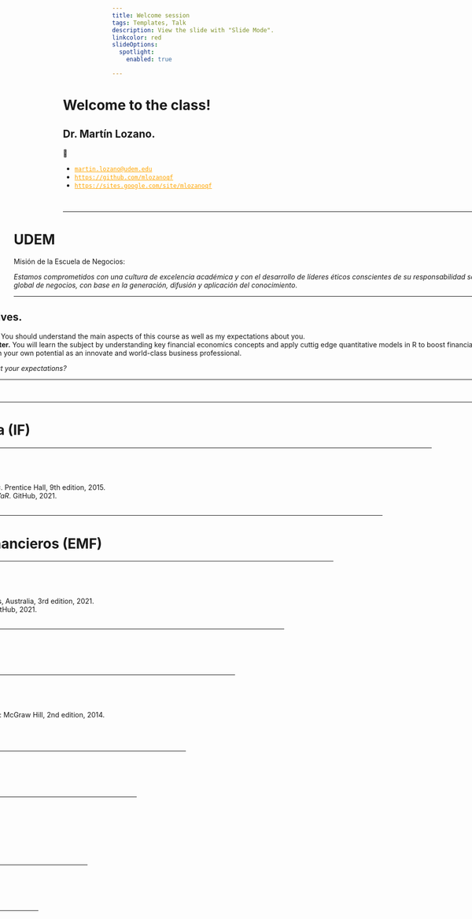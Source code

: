 ```yaml
---
title: Welcome session
tags: Templates, Talk
description: View the slide with "Slide Mode".
linkcolor: red
slideOptions:
  spotlight:
    enabled: true

---
```


<!-- .slide: data-background="https://i.imgur.com/8rWMxe4.jpg" data-background-color="#0E0047" data-background-opacity="0.5"-->
<!-- .slide: data-transition="concave" -->
<div style="margin-left:-100px; margin-top:0px; width:1150px">

# Welcome to the class!

## Dr. Martín Lozano.

:slightly_smiling_face:

* <a href='mailto:martin.lozano@udem.edu' style='color: orange;'>`martin.lozano@udem.edu`</a>
* <a href="https://github.com/mlozanoqf" style="color: orange;">`https://github.com/mlozanoqf`</a>
* <a href="https://sites.google.com/site/mlozanoqf" style="color: orange;">`https://sites.google.com/site/mlozanoqf`</a>

<div style="text-align: right"> Fall 2021 </div>

---

<!-- .slide: data-background="https://i.imgur.com/8rWMxe4.jpg" data-background-color="#0E0047" data-background-opacity="0.5"-->
<!-- .slide: data-transition="concave" -->
<div style="margin-left:-100px; margin-top:0px; width:1150px">

# UDEM

Misión de la Escuela de Negocios:

*Estamos comprometidos con una cultura de excelencia académica y con el desarrollo de líderes éticos conscientes de su responsabilidad social, dentro de un entorno global de negocios, con base en la generación, difusión y aplicación del conocimiento*.

---

<!-- .slide: data-background="https://i.imgur.com/8rWMxe4.jpg" data-background-color="#0E0047" data-background-opacity="0.5"-->
<!-- .slide: data-transition="concave" -->

<div style="margin-left:-100px; margin-top:0px; width:1150px">

## Objectives.

* **Today.** You should understand the main aspects of this course as well as my expectations about you.
* **Semester.** You will learn the subject by understanding key financial economics concepts and apply cuttig edge quantitative models in R to boost financial analysis and unleash your own potential as an innovate and world-class business professional.

*What about your expectations?*

---

<!-- .slide: data-background="https://i.imgur.com/M2lCepI.jpg" data-background-color="#0E0047" data-background-opacity="0.5"-->
<!-- .slide: data-transition="concave" -->

<div style="margin-left:-100px; margin-top:0px; width:1150px">

![yoda](https://memegenerator.net/img/instances/66363186.jpg)

---

<!-- .slide: data-background="https://i.imgur.com/8rWMxe4.jpg" data-background-color="#0E0047" data-background-opacity="0.5"-->

<div style="margin-left:-100px; margin-top:0px; width:1150px">
<!-- .slide: data-transition="concave" -->

# Ingeniería financiera (IF)

----

<!-- .slide: data-background="https://i.imgur.com/8rWMxe4.jpg" data-background-color="#0E0047" data-background-opacity="0.5"-->

<div style="margin-left:-100px; margin-top:0px; width:1150px">

## IF References:

* John C. Hull. *Options, Futures, and Other Derivatives*. Prentice Hall, 9th edition, 2015.
* Martín Lozano. *Options, stochastic processes, and VaR*. GitHub, 2021.
* Others.

---

<!-- .slide: data-background="https://i.imgur.com/8rWMxe4.jpg" data-background-color="#0E0047" data-background-opacity="0.5"-->

<div style="margin-left:-100px; margin-top:0px; width:1150px">
<!-- .slide: data-transition="concave" -->

# Econometría para los mercados financieros (EMF)

----

<!-- .slide: data-background="https://i.imgur.com/8rWMxe4.jpg" data-background-color="#0E0047" data-background-opacity="0.5"-->

<div style="margin-left:-100px; margin-top:0px; width:1150px">
<!-- .slide: data-transition="concave" -->

## EMF References:

* Rob Hyndman and G. Athanasopoulos. *Forecasting: Principles and Practice*. OTexts, Australia, 3rd edition, 2021.
* Martín Lozano. *Forecast with automatic machine learning and other techniques*. GitHub, 2021.
* Others.

---

<!-- .slide: data-background="https://i.imgur.com/8rWMxe4.jpg" data-background-color="#0E0047" data-background-opacity="0.5"-->

<div style="margin-left:-100px; margin-top:0px; width:1150px">
<!-- .slide: data-transition="concave" -->

# Administración de riesgos financieros (ARF)

----

<!-- .slide: data-background="https://i.imgur.com/8rWMxe4.jpg" data-background-color="#0E0047" data-background-opacity="0.5"-->

<div style="margin-left:-100px; margin-top:0px; width:1150px">
<!-- .slide: data-transition="concave" -->

## ARF References:

* Michel Crouhy, Dan Galai, and Robert Mark. *The Essentials of Risk Management*. Hardcover-January 7. New York: McGraw Hill, 2nd edition, 2014.
* John C. Hull. *Options, Futures, and Other Derivatives*. Prentice Hall, 9th edition, 2015.
* Martín Lozano. *Credit risk*. GitHub, 2021.
* Others.

---

<!-- .slide: data-background="https://i.imgur.com/8rWMxe4.jpg" data-background-color="#0E0047" data-background-opacity="0.5"-->

<div style="margin-left:-100px; margin-top:0px; width:1150px">
<!-- .slide: data-transition="concave" -->

# Programación y modelización financiera (PMF)

----

<!-- .slide: data-background="https://i.imgur.com/8rWMxe4.jpg" data-background-color="#0E0047" data-background-opacity="0.5"-->

<div style="margin-left:-100px; margin-top:0px; width:1150px">
<!-- .slide: data-transition="concave" -->

## PMF References:

* David Ruppert and David S Matteson. Statistics and data analysis for financial engineering, volume 13. Springer, 2011.
* Martín Lozano. *Financial modeling in R*. GitHub, 2021.
* Others.

---

<!-- .slide: data-background="https://i.imgur.com/8rWMxe4.jpg" data-background-color="#0E0047" data-background-opacity="0.5"-->

<div style="margin-left:-100px; margin-top:0px; width:1150px">
<!-- .slide: data-transition="concave" -->

# Microecomía para administradores (MPA)

----

<!-- .slide: data-background="https://i.imgur.com/8rWMxe4.jpg" data-background-color="#0E0047" data-background-opacity="0.5"-->

<div style="margin-left:-100px; margin-top:0px; width:1150px">
<!-- .slide: data-transition="concave" -->

## MPA References:

* Michael Parkin. *Microeconomía. Versión para Latinoamérica*, 9th edición. 13. Pearson Education, 2010.

---

<!-- .slide: data-background="https://i.imgur.com/8rWMxe4.jpg" data-background-color="#0E0047" data-background-opacity="0.5"-->

<div style="margin-left:-100px; margin-top:0px; width:1150px">
<!-- .slide: data-transition="concave" -->

## My expectations about you.

![bloom](https://wordpressua.uark.edu/wp-content/uploads/sites/315/2013/09/Blooms_Taxonomy_pyramid_cake-style-use-with-permission.jpg =650x500)

---

<!-- .slide: data-background="https://i.imgur.com/8rWMxe4.jpg" data-background-color="#0E0047" data-background-opacity="0.5"-->

<div style="margin-left:-100px; margin-top:0px; width:1150px">
<!-- .slide: data-transition="concave" -->

## Advice & comments.

* First time in one of my courses? Enrolled in two? :heavy_check_mark:
* R, RStudio, Rmarkdown, Datacamp, LaTeX, GitHub :computer:
* Contact me if you need: <a href='mailto:martin.lozano@udem.edu' style='color: orange;'>`martin.lozano@udem.edu`</a> :email:
* Are you receiving my emails? Am I in your spam list? :wastebasket:
* Avoid frustration and other negative feelings :rage:
* This is a collaboration not a competition :relieved:
* Study hard because my expectations are high :muscle:
* See more recommendations in the syllabus :eyes:
* Are you enrolled in PEF 1? :bell:

---

<!-- .slide: data-background="https://i.imgur.com/8rWMxe4.jpg" data-background-color="#0E0047" data-background-opacity="0.5"-->

<div style="margin-left:-100px; margin-top:0px; width:1150px">
<!-- .slide: data-transition="concave" -->

## Your learning process as a pseudocode.

```{r eval = FALSE}
learn <- FALSE # Initial condition.
inputs <- c(read, time, effort, assistance, others) # Initial inputs assigned.
# Learning process.
while (learn == FALSE) {
  understand <- study(inputs) # Evaluate study function.
  if (understand == FALSE) {
    print("Add more inputs and try again.")
    inputs <- inputs + 1
    }
  else { # Understanding is the way to learn.
    learn == TRUE
    print ("Well done!")
  }
  }
```

---

<!-- .slide: data-background="https://i.imgur.com/8rWMxe4.jpg" data-background-color="#0E0047" data-background-opacity="0.5"-->

<div style="margin-left:-100px; margin-top:0px; width:1150px">
<!-- .slide: data-transition="concave" -->

## Learning resources.

* **Professor.** Remember I can help.
* **Class sessions.** Recordings available for you.
* **Audio files.** I explain a few topics with my *melodic voice*.
* **Discussion forums.** Asynchronous interaction.
* **Email.** <a href='mailto:martin.lozano@udem.edu' style='color: orange;'>`martin.lozano@udem.edu`</a>
* **Meetings.** Individual or group 30 min. online meetings.
* **Books.** Available in PDF for your convenience.
* **Tutorials.** I explain how to do financial economics in R.
* **Others.**

*See the syllabus for more details.*

---

<!-- .slide: data-background="https://i.imgur.com/8rWMxe4.jpg" data-background-color="#0E0047" data-background-opacity="0.5"-->

<div style="margin-left:-100px; margin-top:0px; width:1150px">
<!-- .slide: data-transition="concave" -->

## Learning activities.
* **Exams.** $E_1 + E_2 = 40\%$.
* **Final exam.** $E_F = 30\%$. 
* **Homework assignments.** $H_1 + H_2 = 30\%$.
* **Datacamp.** Extra marks over the final mark.
* **Stickers.** Five marks over the next exam.
* **Non-graded.** Discussion forums and videos.

*See the syllabus for more details.*

---

<!-- .slide: data-background="https://i.imgur.com/8rWMxe4.jpg" data-background-color="#0E0047" data-background-opacity="0.5"-->

<div style="margin-left:-100px; margin-top:0px; width:1150px">
<!-- .slide: data-transition="concave" -->

## Final course evaluation.
* $F=0.4[0.7max⁡(E_1,E_2)+0.3min⁡(E_1,E_2)] +$
&nbsp; &nbsp; &nbsp; &nbsp;$0.3[0.7max⁡(H_1,H_2)+0.3min⁡(H_1,H_2) ]+0.3E_F$

Regular versus weighted averages. :open_mouth:

* Co-evaluation matters, $H_1$ and $H_2$ are calculated as:
```{r eval=FALSE}
fun <- function(AC, Hm) { # AC is auto & coevaluation, Hm is the group mark. 
  if (mean(AC) >= 70 && Hm >= 70 && any(AC == 0) == FALSE) { 
  H <- (0.7 * Hm) + (0.3 * mean(AC)) } # H is the final assignment mark.
  else {H <- min(mean(AC), Hm) } # Free-riders are penalized.
  H }
```
*See the syllabus for more details.*

---

<!-- .slide: data-background="https://i.imgur.com/8rWMxe4.jpg" data-background-color="#0E0047" data-background-opacity="0.5"-->

<div style="margin-left:-100px; margin-top:0px; width:1150px">
<!-- .slide: data-transition="concave" -->

# About me.

----

<!-- .slide: data-background="https://i.imgur.com/8rWMxe4.jpg" data-background-color="#0E0047" data-background-opacity="0.5"-->

<div style="margin-left:-100px; margin-top:0px; width:1150px">
<!-- .slide: data-transition="concave" -->

## My professional experience.

*I am a researcher in the area of quantitative finance and a lecturer in economics, finance and data science for under and postgraduate levels at different universities in the last 20 years. These include: London School of Business \& Finance; University of London; The University of Manchester; Universidad Complutense de Madrid; University of Liverpool; Tec de Monterrey; UANL; UDEM, among others. Also, I have experience in continuous education, consulting, and executive training in the area of finance.*

----

<!-- .slide: data-background="https://i.imgur.com/8rWMxe4.jpg" data-background-color="#0E0047" data-background-opacity="0.5"-->

<div style="margin-left:-100px; margin-top:0px; width:1150px">
<!-- .slide: data-transition="concave" -->

<!-- .slide: style="font-size: 32px;" -->

## My education.

* **Post Doc in Finance.** The University of Manchester.
* **PhD in Quantitative Finance.** The University of the Basque Country.
* **Doctor Europaeus.** Manchester Business School; University of Edinburgh; Humboldt University; Aarhus University; University of Vienna; Dublin City University; Queen Mary, University of London; University of St. Gallen.
* **5 postgraduate degrees:** Statistical Learning; Data Mining; Scientific Analysis of Data; Statistical Methods; Applied Statistics. UNED.
* **MSc in Quantitative Finance.** Universidad Complutense de Madrid.
* **MSc in Finance.** EGADE Business School.
* **BS in Economics.** Tec de Monterrey.
* **Professional training in data science.** The Alan Turing Institute, Strathclyde Business School, among others.

----

<!-- .slide: data-background="https://i.imgur.com/8rWMxe4.jpg" data-background-color="#0E0047" data-background-opacity="0.5"-->

<div style="margin-left:-100px; margin-top:0px; width:1150px">
<!-- .slide: data-transition="concave" -->

## My free time.

* I love art. I enjoy playing my Yamaha digital piano. I used to be an active keyboardist, piano player, and orchestra director.
* My top painters: Velázquez, Goya, Dalí, Picasso, Tamayo among others. 
* My top musicians: Chick Corea, Wynton Marsalis, Paco de Lucía, Dave Brubeck, George Gershwin, Leonard Bernstein, among others.

---

<!-- .slide: data-background="https://i.imgur.com/M2lCepI.jpg" data-background-color="#0E0047" data-background-opacity="0.5"-->
<!-- .slide: data-transition="concave" -->

<div style="margin-left:-100px; margin-top:0px; width:1150px">

![yoda](https://memegenerator.net/img/instances/66363186.jpg)

---

<!-- .slide: data-background="https://i.imgur.com/8rWMxe4.jpg" data-background-color="#0E0047" data-background-opacity="0.5"-->
<!-- .slide: data-transition="concave" -->
<div style="margin-left:-100px; margin-top:0px; width:1150px">

# Welcome to the class!

## Dr. Martín Lozano.

:slightly_smiling_face:

* <a href='mailto:martin.lozano@udem.edu' style='color: orange;'>`martin.lozano@udem.edu`</a>
* <a href="https://github.com/mlozanoqf" style="color: orange;">`https://github.com/mlozanoqf`</a>
* <a href="https://sites.google.com/site/mlozanoqf" style="color: orange;">`https://sites.google.com/site/mlozanoqf`</a>

<div style="text-align: right"> Fall 2021 </div>


